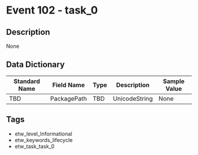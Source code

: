 # Event 102 - task_0

## Description
None

## Data Dictionary
|Standard Name|Field Name|Type|Description|Sample Value|
|---|---|---|---|---|
|TBD|PackagePath|TBD|UnicodeString|None|None|

## Tags
* etw_level_Informational
* etw_keywords_lifecycle
* etw_task_task_0